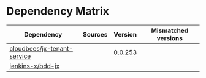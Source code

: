 # Dependency Matrix

Dependency | Sources | Version | Mismatched versions
---------- | ------- | ------- | -------------------
[cloudbees/jx-tenant-service](https://github.com/cloudbees/jx-tenant-service) |  | [0.0.253](https://github.com/cloudbees/jx-tenant-service/releases/tag/v0.0.253) | 
[jenkins-x/bdd-jx](https://github.com/jenkins-x/bdd-jx.git) |  | []() | 

